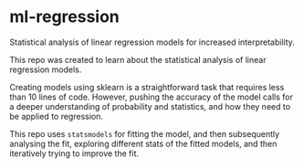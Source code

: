 # ml-regression
Statistical analysis of linear regression models for increased interpretability. 

This repo was created to learn about the statistical analysis of linear regression models. 

Creating models using sklearn is a straightforward task that requires less than 10 lines of code. However, pushing the accuracy of the model calls for a deeper understanding of probability and statistics, and how they need to be applied to regression. 

This repo uses `statsmodels` for fitting the model, and then subsequently analysing the fit, exploring different stats of the fitted models, and then iteratively trying to improve the fit. 

